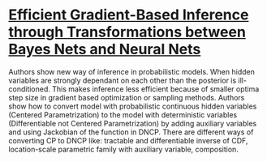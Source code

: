 # [Efficient Gradient-Based Inference through Transformations between Bayes Nets and Neural Nets](https://arxiv.org/abs/1402.0480)
Authors show new way of inference in probabilistic models.
When hidden variables are strongly dependant on each other than the posterior is ill-conditioned. This makes inference less
efficient because of smaller optima step size in gradient based optimization or sampling methods.
Authors show how to convert model with probabilistic continuous hidden variables (Centered Parametrization) to the model
with deterministic variables (Differentiable not Centered Parametrization) by adding auxiliary variables and using Jackobian
of the function in DNCP.
There are different ways of converting CP to DNCP like: tractable and differentiable inverse of CDF, location-scale parametric family 
with auxiliary variable, composition. 